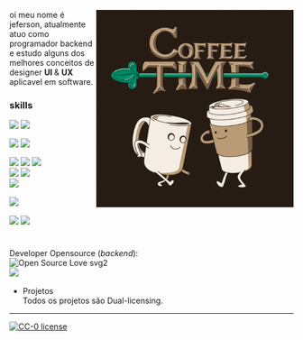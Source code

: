 <p>
  <img  align=right src="https://github.com/git-cardoso/pr0m3theus.github.io/blob/master/imgs/coffeTome.gif" width="350" />
</p>

oi
meu nome é jeferson, atualmente atuo como programador backend e estudo  alguns dos melhores conceitos de designer <strong> UI </strong> & <strong> UX </strong> aplicavel em software.

### ____skills____
    
    

![](https://img.shields.io/badge/Linux-FCC624?style=for-the-badge&logo=linux&logoColor=black)  ![](https://img.shields.io/badge/shell_script-%23121011.svg?style=for-the-badge&logo=gnu-bash&logoColor=white)  

![](https://img.shields.io/badge/c-%2300599C.svg?style=for-the-badge&logo=c&logoColor=white)  ![](https://img.shields.io/badge/c++-%2300599C.svg?style=for-the-badge&logo=c%2B%2B&logoColor=white) 



![](https://img.shields.io/badge/python-%2314354C.svg?style=for-the-badge&logo=python&logoColor=white") ![](https://img.shields.io/badge/django-%23092E20.svg?style=for-the-badge&logo=django&logoColor=white)  ![](https://img.shields.io/badge/DJANGO-REST-ff1709?style=for-the-badge&logo=django&logoColor=white&color=ff1709&labelColor=gray)  
![](https://img.shields.io/badge/dart-%230175C2.svg?style=for-the-badge&logo=dart&logoColor=white)   ![](https://img.shields.io/badge/Flutter-%2302569B.svg?style=for-the-badge&logo=Flutter&logoColor=white)  
![](https://img.shields.io/badge/javascript-%23323330.svg?style=for-the-badge&logo=javascript&logoColor=%23F7DF1E") 

![](https://img.shields.io/badge/-Arduino-00979D?style=for-the-badge&logo=Arduino&logoColor=white) 

![](https://img.shields.io/badge/-Postman-FF6C37?logo=postman&logoColor=white&style=for-the-badge)   ![](https://img.shields.io/badge/-git-orange?logo=git&logoColor=white&style=for-the-badge)     


#   

Developer Opensource (_backend_):  
![Open Source Love svg2](https://badges.frapsoft.com/os/v2/open-source.svg?v=103)  
[![](https://img.shields.io/badge/Buy%20Me%20a%20Coffee-ffdd00?style=for-the-badge&logo=buy-me-a-coffee&logoColor=black)](https://www.buymeacoffee.com/coffee.cardoso)

  






- Projetos   
    Todos os projetos são Dual-licensing.  
      
---
[![CC-0 license](https://img.shields.io/badge/License-CC--0-blue.svg)](https://creativecommons.org/licenses/by-nd/4.0)


